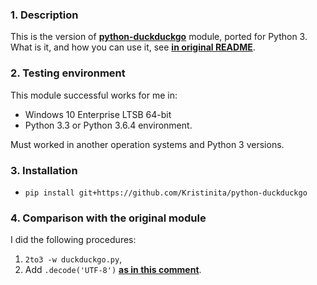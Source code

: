 ### 1. Description

This is the version of [**python-duckduckgo**](https://github.com/crazedpsyc/python-duckduckgo) module, ported for Python 3. What is it, and how you can use it, see [**in original README**](https://github.com/crazedpsyc/python-duckduckgo/blob/master/README.rst).

### 2. Testing environment

This module successful works for me in:

+ Windows 10 Enterprise LTSB 64-bit
+ Python 3.3 or Python 3.6.4 environment.

Must worked in another operation systems and Python 3 versions.

### 3. Installation

+ `pip install git+https://github.com/Kristinita/python-duckduckgo`

### 4. Comparison with the original module

I did the following procedures:

1. `2to3 -w duckduckgo.py`,
1. Add `.decode('UTF-8')` [**as in this comment**](https://stackoverflow.com/questions/43026384/duckduckgo-module-not-working-in-python-3-4-4#comment74208974_43064869).


